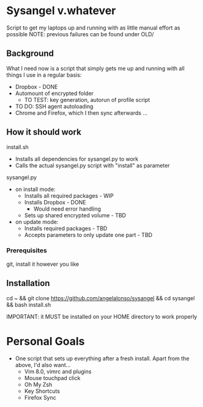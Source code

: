 # Sysangel v.whatever

Script to get my laptops up and running with as little manual effort as possible
NOTE: previous failures can be found under OLD/

## Background

What I need now is a script that simply gets me up and running with all things I use in a regular basis:
- Dropbox - DONE
- Automount of encrypted folder
  - TO TEST: key generation, autorun of profile script
- TO DO: SSH agent autoloading
- Chrome and Firefox, which I then sync afterwards
...

## How it should work

install.sh
- Installs all dependencies for sysangel.py to work
- Calls the actual sysangel.py script with "install" as parameter

sysangel.py
- on install mode:
  - Installs all required packages - WIP
  - Installs Dropbox - DONE
    - Would need error handling
  - Sets up shared encrypted volume - TBD
- on update mode:
  - Installs required packages - TBD
  - Accepts parameters to only update one part - TBD

### Prerequisites

git, install it however you like


## Installation

cd ~ && git clone https://github.com/angelalonso/sysangel && cd sysangel && bash install.sh

IMPORTANT: it MUST be installed on your HOME directory to work properly


# Personal Goals

- One script that sets up everything after a fresh install. Apart from the above, I'd also want...
  - Vim 8.0, vimrc and plugins
  - Mouse touchpad click
  - Oh My Zsh
  - Key Shortcuts
  - Firefox Sync
